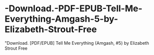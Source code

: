 # -Download.-PDF-EPUB-Tell-Me-Everything-Amgash-5-by-Elizabeth-Strout-Free
"Download. [PDF/EPUB] Tell Me Everything (Amgash, #5) by Elizabeth Strout Free

